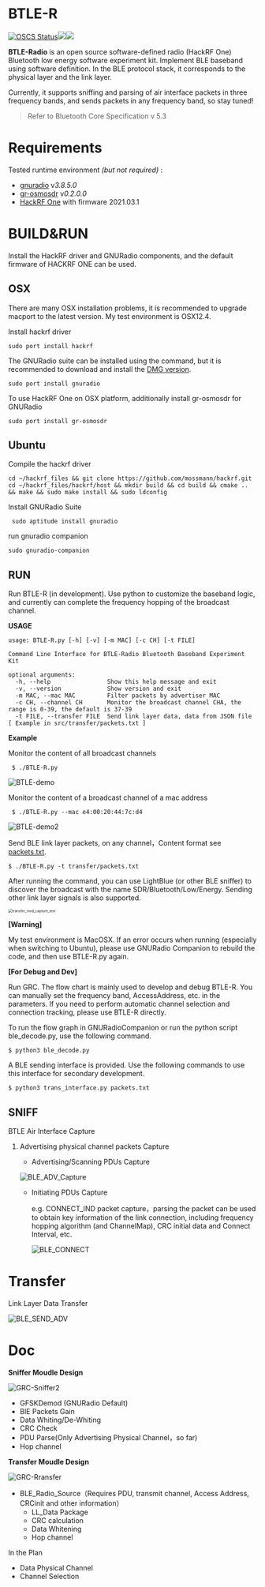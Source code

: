 # BTLE-R

[![OSCS Status](https://www.oscs1024.com/platform/badge/migraine-sudo/BTLE-R.svg?size=small)](https://www.oscs1024.com/project/migraine-sudo/BTLE-R?ref=badge_small)![](https://img.shields.io/badge/Hardware-Hackrf%20One-brightgreen)![](https://img.shields.io/badge/Protocol-BLE-blue)

**BTLE-Radio** is an open source software-defined radio (HackRF One) Bluetooth low energy software experiment kit. Implement BLE baseband using software definition. In the BLE protocol stack, it corresponds to the physical layer and the link layer.

Currently, it supports sniffing and parsing of air interface packets in three frequency bands, and sends packets in any frequency band, so stay tuned!

> Refer to Bluetooth Core Specification v 5.3

# Requirements

Tested runtime environment  *(but not required)* :

- [gnuradio](https://github.com/gnuradio/gnuradio) v*3.8.5.0*
- [gr-osmosdr](https://github.com/osmocom/gr-osmosdr) v*0.2.0.0*
- [HackRF One](https://github.com/greatscottgadgets/hackrf) with firmware 2021.03.1

# BUILD&RUN

Install the HackRF driver and GNURadio components, and the default firmware of HACKRF ONE can be used.

## OSX

There are many OSX installation problems, it is recommended to upgrade macport to the latest version. My test environment is OSX12.4.

Install hackrf driver

```shell
sudo port install hackrf
```

The GNURadio suite can be installed using the command, but it is recommended to download and install the [DMG version](https://github.com/ktemkin/gnuradio-for-mac-without-macports/releases).

```shell
sudo port install gnuradio
```

To use HackRF One on OSX platform, additionally install gr-osmosdr for GNURadio

```shell
sudo port install gr-osmosdr
```

## Ubuntu

Compile the hackrf driver

```shell
cd ~/hackrf_files && git clone https://github.com/mossmann/hackrf.git
cd ~/hackrf_files/hackrf/host && mkdir build && cd build && cmake .. && make && sudo make install && sudo ldconfig
```

Install GNURadio Suite

```shell
 sudo aptitude install gnuradio
```

run gnuradio companion

```shell
sudo gnuradio-companion
```

## RUN

Run BTLE-R (in development). Use python to customize the baseband logic, and currently can complete the frequency hopping of the broadcast channel.

**USAGE**

```
usage: BTLE-R.py [-h] [-v] [-m MAC] [-c CH] [-t FILE]

Command Line Interface for BTLE-Radio Bluetooth Baseband Experiment Kit

optional arguments:
  -h, --help                Show this help message and exit
  -v, --version             Show version and exit
  -m MAC, --mac MAC         Filter packets by advertiser MAC
  -c CH, --channel CH       Monitor the broadcast channel CHA, the range is 0-39, the default is 37-39
  -t FILE, --transfer FILE  Send link layer data, data from JSON file [ Example in src/transfer/packets.txt ]
```

**Example**

Monitor the content of all broadcast channels

```
 $ ./BTLE-R.py
```

![BTLE-demo](./pic/BTLE-demo.gif)

Monitor the content of a broadcast channel of a mac address

```shell
 $ ./BTLE-R.py --mac e4:00:20:44:7c:d4
```

![BTLE-demo2](./pic/BTLE-demo2.gif)

Send BLE link layer packets, on any channel，Content format see [packets.txt](src/transfer/packets.txt).

```shell
$ ./BTLE-R.py -t transfer/packets.txt
```

After running the command, you can use LightBlue (or other BLE sniffer) to discover the broadcast with the name SDR/Bluetooth/Low/Energy. Sending other link layer signals is also supported.

<img src="./pic/transfer_mod_capture_test.gif" alt="transfer_mod_capture_test" style="zoom:50%;" />

**[Warning]**

My test environment is MacOSX. If an error occurs when running (especially when switching to Ubuntu), please use GNURadio Companion to rebuild the code, and then use BTLE-R.py again.

**[For Debug and Dev]**

Run GRC. The flow chart is mainly used to develop and debug BTLE-R. You can manually set the frequency band, AccessAddress, etc. in the parameters. If you need to perform automatic channel selection and connection tracking, please use BTLE-R directly.

To run the flow graph in GNURadioCompanion or run the python script ble_decode.py, use the following command.

```shell
$ python3 ble_decode.py
```

A BLE sending interface is provided. Use the following commands to use this interface for secondary development.

```shell
$ python3 trans_interface.py packets.txt
```

## SNIFF

BTLE Air Interface Capture

1. Advertising physical channel packets Capture

   - Advertising/Scanning PDUs Capture

   ![BLE_ADV_Capture](./pic/BLE_ADV_Capture.png)

   - Initiating PDUs Capture

     e.g. CONNECT_IND packet capture，parsing the packet can be used to obtain key information of the link connection, including frequency hopping algorithm (and ChannelMap), CRC initial data and Connect Interval, etc.

     ![BLE_CONNECT](./pic/BLE_CONNECT.png)

# Transfer

Link Layer Data Transfer


![BLE_SEND_ADV](./pic/BLE_SEND_ADV.png)

# Doc

**Sniffer Moudle Design**

![GRC-Sniffer2](./pic/GRC-Sniffer2.png)

- GFSKDemod (GNURadio Default)
- BlE Packets Gain
- Data Whiting/De-Whiting
- CRC Check
- PDU Parse(Only Advertising Physical Channel，so far)
- Hop channel

**Transfer Moudle Design**

![GRC-Rransfer](./pic/GRC-Rransfer.png)

- BLE_Radio_Source（Requires PDU, transmit channel, Access Address, CRCinit and other information）
  - LL_Data Package 
  - CRC calculation
  - Data Whitening
  - Hop channel

In the Plan

- Data Physical Channel
- Channel Selection
